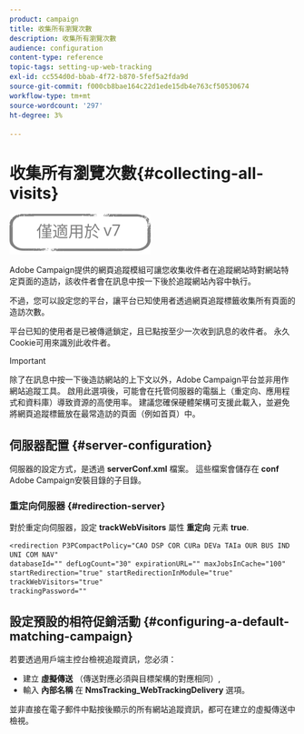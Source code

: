 ```yaml
---
product: campaign
title: 收集所有瀏覽次數
description: 收集所有瀏覽次數
audience: configuration
content-type: reference
topic-tags: setting-up-web-tracking
exl-id: cc554d0d-bbab-4f72-b870-5fef5a2fda9d
source-git-commit: f000cb8bae164c22d1ede15db4e763cf50530674
workflow-type: tm+mt
source-wordcount: '297'
ht-degree: 3%

---
```


# 收集所有瀏覽次數{#collecting-all-visits}

![](../../assets/v7-only.svg)

Adobe Campaign提供的網頁追蹤模組可讓您收集收件者在追蹤網站時對網站特定頁面的造訪，該收件者會在訊息中按一下後於追蹤網站內容中執行。

不過，您可以設定您的平台，讓平台已知使用者透過網頁追蹤標籤收集所有頁面的造訪次數。

平台已知的使用者是已被傳遞鎖定，且已點按至少一次收到訊息的收件者。 永久Cookie可用來識別此收件者。

>[!IMPORTANT]
>
>除了在訊息中按一下後造訪網站的上下文以外，Adobe Campaign平台並非用作網站追蹤工具。 啟用此選項後，可能會在托管伺服器的電腦上（重定向、應用程式和資料庫）導致資源的高使用率。 建議您確保硬體架構可支援此載入，並避免將網頁追蹤標籤放在最常造訪的頁面（例如首頁）中。

## 伺服器配置 {#server-configuration}

伺服器的設定方式，是透過 **serverConf.xml** 檔案。 這些檔案會儲存在 **conf** Adobe Campaign安裝目錄的子目錄。

### 重定向伺服器 {#redirection-server}

對於重定向伺服器，設定 **trackWebVisitors** 屬性 **重定向** 元素 **true**.

```
<redirection P3PCompactPolicy="CAO DSP COR CURa DEVa TAIa OUR BUS IND UNI COM NAV"
databaseId="" defLogCount="30" expirationURL="" maxJobsInCache="100"
startRedirection="true" startRedirectionInModule="true" trackWebVisitors="true"
trackingPassword=""
```

## 設定預設的相符促銷活動 {#configuring-a-default-matching-campaign}

若要透過用戶端主控台檢視追蹤資訊，您必須：

* 建立 **虛擬傳送** （傳送對應必須與目標架構的對應相同）,
* 輸入 **內部名稱** 在 **NmsTracking_WebTrackingDelivery** 選項。

並非直接在電子郵件中點按後顯示的所有網站追蹤資訊，都可在建立的虛擬傳送中檢視。
